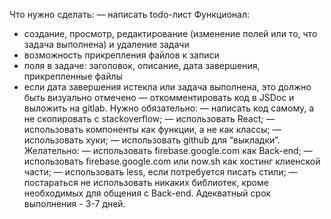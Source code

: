 Что нужно сделать:
— написать todo-лист
Функционал:
- создание, просмотр, редактирование (изменение полей или то, что задача
выполнена) и удаление задачи
- возможность прикрепления файлов к записи
- поля в задаче: заголовок, описание, дата завершения, прикрепленные файлы
- если дата завершения истекла или задача выполнена, это должно быть визуально
отмечено
— откомментировать код в JSDoc и выложить на gitlab.
Нужно обязательно:
— написать код самому, а не скопировать с stackoverflow;
— использовать React;
— использовать компоненты как функции, а не как классы;
— использовать хуки;
— использовать github для “выкладки”.
Желательно:
— использовать firebase.google.com как Back-end;
— использовать firebase.google.com или now.sh как хостинг клиенской части;
— использовать less, если потребуется писать стили;
— постараться не использовать никаких библиотек, кроме необходимых для общения
с Back-end.
Адекватный срок выполнения - 3-7 дней.
